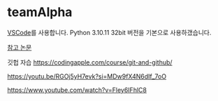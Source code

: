 # teamAlpha
[VSCode](https://rswm-ju.tistory.com/2)를 사용합니다.
Python 3.10.11 32bit 버전을 기본으로 사용하갰습니다.

[참고 논문](https://github.com/amusi/awesome-lane-detection)

깃헙 자습
https://codingapple.com/course/git-and-github/

https://youtu.be/RGOj5yH7evk?si=MDw9fX4N6dIf_7oO

https://www.youtube.com/watch?v=Fley6IFhlC8


